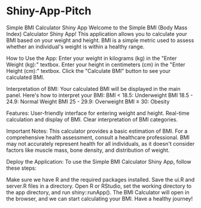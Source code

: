 # Shiny-App-Pitch
Simple BMI Calculator Shiny App
Welcome to the Simple BMI (Body Mass Index) Calculator Shiny App! This application allows you to calculate your BMI based on your weight and height. BMI is a simple metric used to assess whether an individual's weight is within a healthy range.

How to Use the App:
Enter your weight in kilograms (kg) in the "Enter Weight (kg):" textbox.
Enter your height in centimeters (cm) in the "Enter Height (cm):" textbox.
Click the "Calculate BMI" button to see your calculated BMI.

Interpretation of BMI:
Your calculated BMI will be displayed in the main panel. Here's how to interpret your BMI:
BMI < 18.5: Underweight
BMI 18.5 - 24.9: Normal Weight
BMI 25 - 29.9: Overweight
BMI ≥ 30: Obesity

Features:
User-friendly interface for entering weight and height.
Real-time calculation and display of BMI.
Clear interpretation of BMI categories.

Important Notes:
This calculator provides a basic estimation of BMI. For a comprehensive health assessment, consult a healthcare professional.
BMI may not accurately represent health for all individuals, as it doesn't consider factors like muscle mass, bone density, and distribution of weight.

Deploy the Application:
To use the Simple BMI Calculator Shiny App, follow these steps:

Make sure we have R and the required packages installed.
Save the ui.R and server.R files in a directory.
Open R or RStudio, set the working directory to the app directory, and run shiny::runApp().
The BMI Calculator will open in the browser, and we can start calculating your BMI. Have a healthy journey!

